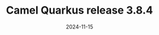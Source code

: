 ---
url: "/releases/q-3.8.4/"
date: 2024-11-15
eol: 2025-02-12
type: release-note
version: 3.8.4
title: "Camel Quarkus release 3.8.4"
preview: ""
changelog: ""
category: "camel-quarkus"
milestone: 68
kind: lts
jdk: [17,21]
---